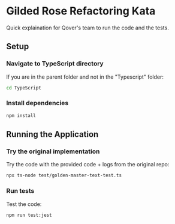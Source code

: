 # Gilded Rose Refactoring Kata

Quick explaination for Qover's team to run the code and the tests.

## Setup

### Navigate to TypeScript directory
If you are in the parent folder and not in the "Typescript" folder:
```bash
cd TypeScript
```

### Install dependencies
```bash
npm install
```

## Running the Application

### Try the original implementation
Try the code with the provided code + logs from the original repo:
```bash
npx ts-node test/golden-master-text-test.ts
```

### Run tests
Test the code:
```bash
npm run test:jest
```